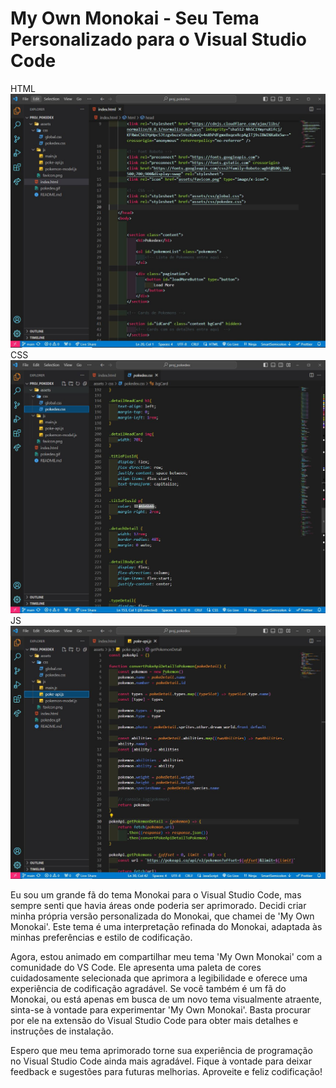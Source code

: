 # My Own Monokai - Seu Tema Personalizado para o Visual Studio Code

HTML
![Exemplo 1](html.JPG)
CSS
![Exemplo 2](CSS.JPG)
JS
![Exemplo 3](JS.JPG)

Eu sou um grande fã do tema Monokai para o Visual Studio Code, mas sempre senti que havia áreas onde poderia ser aprimorado. Decidi criar minha própria versão personalizada do Monokai, que chamei de 'My Own Monokai'. Este tema é uma interpretação refinada do Monokai, adaptada às minhas preferências e estilo de codificação.

Agora, estou animado em compartilhar meu tema 'My Own Monokai' com a comunidade do VS Code. Ele apresenta uma paleta de cores cuidadosamente selecionada que aprimora a legibilidade e oferece uma experiência de codificação agradável. Se você também é um fã do Monokai, ou está apenas em busca de um novo tema visualmente atraente, sinta-se à vontade para experimentar 'My Own Monokai'. Basta procurar por ele na extensão do Visual Studio Code para obter mais detalhes e instruções de instalação.

Espero que meu tema aprimorado torne sua experiência de programação no Visual Studio Code ainda mais agradável. Fique à vontade para deixar feedback e sugestões para futuras melhorias. Aproveite e feliz codificação!

